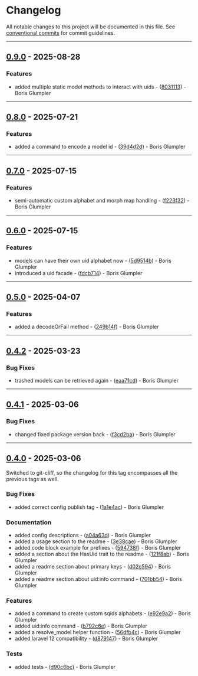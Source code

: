 # Changelog

All notable changes to this project will be documented in this file. See [conventional commits](https://www.conventionalcommits.org/) for commit guidelines.

---
## [0.9.0](https://github.com/ShabuShabu/laravel-uid/compare/v0.8.0..v0.9.0) - 2025-08-28

### Features

- added multiple static model methods to interact with uids - ([8031113](https://github.com/ShabuShabu/laravel-uid/commit/80311137612a58c353ff2ad5caa7d3c2d717349c)) - Boris Glumpler

---

## [0.8.0](https://github.com/ShabuShabu/laravel-uid/compare/v0.7.0..v0.8.0) - 2025-07-21

### Features

- added a command to encode a model id - ([39d4d2d](https://github.com/ShabuShabu/laravel-uid/commit/39d4d2dd7e14b90e0ad3cd48e5d2dac364b86ec9)) - Boris Glumpler

---

## [0.7.0](https://github.com/ShabuShabu/laravel-uid/compare/v0.6.0..v0.7.0) - 2025-07-15

### Features

- semi-automatic custom alphabet and morph map handling - ([f223f32](https://github.com/ShabuShabu/laravel-uid/commit/f223f3201562d4138a9b7892cef7aece025e485d)) - Boris Glumpler

---

## [0.6.0](https://github.com/ShabuShabu/laravel-uid/compare/v0.5.0..v0.6.0) - 2025-07-15

### Features

- models can have their own uid alphabet now - ([5d9514b](https://github.com/ShabuShabu/laravel-uid/commit/5d9514b04cc0eeed675a3a96d68bbbb4578e41fd)) - Boris Glumpler
- introduced a uid facade - ([fdcb714](https://github.com/ShabuShabu/laravel-uid/commit/fdcb714d1a5fcf1e8160caf61cc941b30ec9e319)) - Boris Glumpler

---

## [0.5.0](https://github.com/ShabuShabu/laravel-uid/compare/v0.4.2..0.5.0) - 2025-04-07

### Features

- added a decodeOrFail method - ([249b14f](https://github.com/ShabuShabu/laravel-uid/commit/249b14fddf02b852e3a12e2670c68fe5e2aabd1c)) - Boris Glumpler

---

## [0.4.2](https://github.com/ShabuShabu/laravel-uid/compare/v0.4.1..0.4.2) - 2025-03-23

### Bug Fixes

- trashed models can be retrieved again - ([eaa71cd](https://github.com/ShabuShabu/laravel-uid/commit/eaa71cd79ae0c4efa13b9f1faa83de1c597269b8)) - Boris Glumpler

---

## [0.4.1](https://github.com/ShabuShabu/laravel-uid/compare/v0.4.0..0.4.1) - 2025-03-06

### Bug Fixes

- changed fixed package version back - ([f3cd2ba](https://github.com/ShabuShabu/laravel-uid/commit/f3cd2babaf8a66bff3d14c4d237385eb573fef34)) - Boris Glumpler

---

## [0.4.0](https://github.com/ShabuShabu/laravel-uid/compare/v0.1.0..v0.4.0) - 2025-03-06

Switched to git-cliff, so the changelog for this tag encompasses all the previous tags as well.

### Bug Fixes

- added correct config publish tag - ([1a1e4ac](https://github.com/ShabuShabu/laravel-uid/commit/1a1e4ac0ab2eb5f1ff8b8b7a7f8ac182d558a032)) - Boris Glumpler

### Documentation

- added config descriptions - ([a04a63d](https://github.com/ShabuShabu/laravel-uid/commit/a04a63d2108aa1e01265ccd492433f71679d1426)) - Boris Glumpler
- added a usage section to the readme - ([3e38cae](https://github.com/ShabuShabu/laravel-uid/commit/3e38cae86dfdbf05008963985e8859f53ff794ad)) - Boris Glumpler
- added code block example for prefixes - ([594738f](https://github.com/ShabuShabu/laravel-uid/commit/594738f07c6bb53b9f80e478127cb17934363d75)) - Boris Glumpler
- added a section about the HasUid trait to the readme - ([121f8ab](https://github.com/ShabuShabu/laravel-uid/commit/121f8abd3f2292e0cf5afcf75e0c5f98446d123c)) - Boris Glumpler
- added a readme section about primary keys - ([d02c594](https://github.com/ShabuShabu/laravel-uid/commit/d02c5940586b6505ee290c1457f21d4e48844b9f)) - Boris Glumpler
- added a readme section about uid:info command - ([701bb54](https://github.com/ShabuShabu/laravel-uid/commit/701bb54a21508996deb27f787c41e298a41ef1a2)) - Boris Glumpler

### Features

- added a command to create custom sqids alphabets - ([e92e9a2](https://github.com/ShabuShabu/laravel-uid/commit/e92e9a2215c1f75dfcdaa3962ce228d0fef97174)) - Boris Glumpler
- added uid:info command - ([b792c6e](https://github.com/ShabuShabu/laravel-uid/commit/b792c6ef1dbeebe13240945be6cf298fd0e7cd4d)) - Boris Glumpler
- added a resolve_model helper function - ([56dfb4c](https://github.com/ShabuShabu/laravel-uid/commit/56dfb4cee84e1e1233eae51e2d244cc0c563181f)) - Boris Glumpler
- added laravel 12 compatibility - ([d879147](https://github.com/ShabuShabu/laravel-uid/commit/d879147202ed4445531125df9b3b1158a7f069d8)) - Boris Glumpler

### Tests

- added tests - ([d90c6bc](https://github.com/ShabuShabu/laravel-uid/commit/d90c6bcb79066a19669220ef8dc1f41b7c199ef2)) - Boris Glumpler